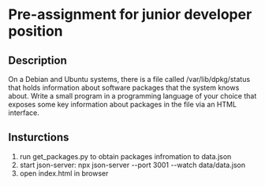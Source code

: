 Pre-assignment for junior developer position
=======

Description
-----------
On a Debian and Ubuntu systems, there is a file called /var/lib/dpkg/status that holds information about software packages that the system knows about. Write a small program in a programming language of your choice that exposes some key information about packages in the file via an HTML interface.

Insturctions
-----------
1. run get_packages.py to obtain packages infromation to data.json
2. start json-server: npx json-server --port 3001 --watch data/data.json
3. open index.html in browser


